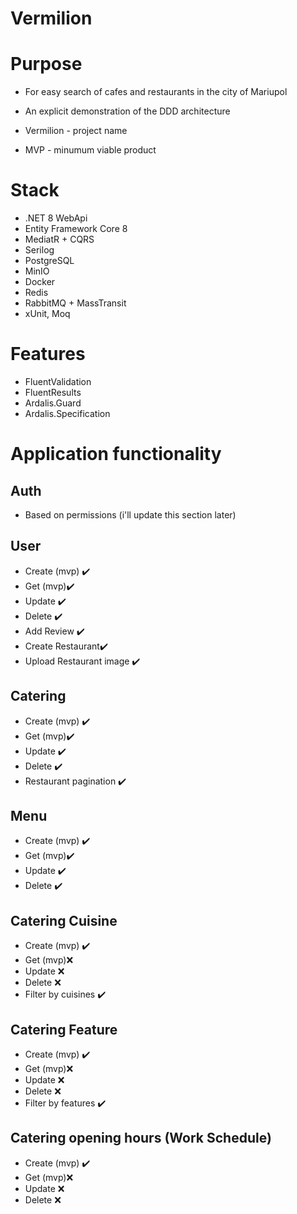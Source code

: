 # Vermilion

# Purpose
- For easy search of cafes and restaurants in the city of Mariupol 
- An explicit demonstration of the DDD architecture
  
- Vermilion - project name
- MVP - minumum viable product

# Stack
- .NET 8 WebApi
- Entity Framework Core 8
- MediatR + CQRS
- Serilog
- PostgreSQL
- MinIO
- Docker
- Redis
- RabbitMQ + MassTransit
- xUnit, Moq

# Features
- FluentValidation
- FluentResults
- Ardalis.Guard
- Ardalis.Specification

# Application functionality

## Auth
- Based on permissions (i'll update this section later)

## User
- Create (mvp) ✔️
- Get (mvp)✔️
- Update ✔️
- Delete ✔️
- Add Review ✔️
- Create Restaurant✔️
- Upload Restaurant image ✔️

## Catering
- Create (mvp) ✔️
- Get (mvp)✔️
- Update ✔️
- Delete ✔️
- Restaurant pagination ✔️

## Menu
- Create (mvp) ✔️
- Get (mvp)✔️
- Update ✔️
- Delete ✔️

## Catering Cuisine 
- Create (mvp) ✔️
- Get (mvp)❌
- Update ❌
- Delete ❌
- Filter by cuisines ✔️

## Catering Feature
- Create (mvp) ✔️
- Get (mvp)❌
- Update ❌
- Delete ❌
- Filter by features ✔️

## Catering opening hours (Work Schedule)
- Create (mvp) ✔️
- Get (mvp)❌
- Update ❌
- Delete ❌
